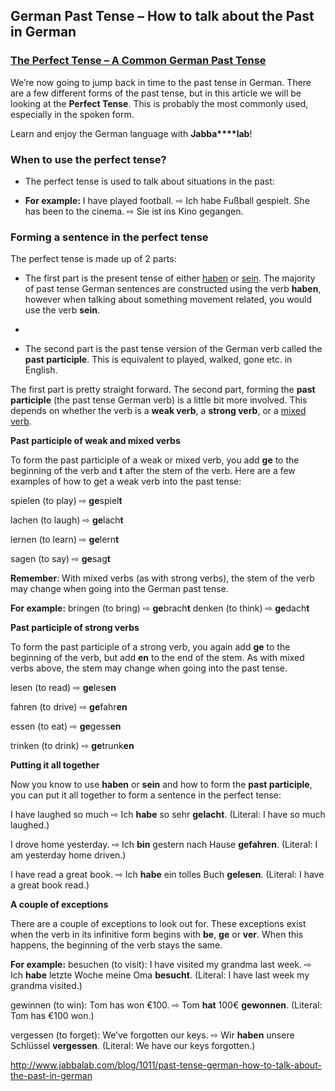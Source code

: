 ## German Past Tense – How to talk about the Past in German

### [The Perfect Tense – A Common German Past Tense](http://www.jabbalab.com/blog/wp-content/uploads/2010/07/perfect-tense.jpg)

We’re now going to jump back in time to the past tense in German. There are a few different forms of the past tense, but in this article we will be looking at the **Perfect Tense**. This is probably the most commonly used, especially in the spoken form.

Learn and enjoy the German language with **Jabba****lab**!

### When to use the perfect tense?

- The perfect tense is used to talk about situations in the past:

- **For example:**
  I have played football. ⇨ Ich habe Fußball gespielt.
  She has been to the cinema. ⇨ Sie ist ins Kino gegangen.

### Forming a sentence in the perfect tense

The perfect tense is made up of 2 parts:

- The first part is the present tense of either [haben](http://www.jabbalab.com/blog/1567/the-german-verb-haben-to-have) or [sein](http://www.jabbalab.com/blog/1480/the-german-verb-sein-to-be). The majority of past tense German sentences are constructed using the verb **haben**, however when talking about something movement related, you would use the verb **sein**.

- ​

- The second part is the past tense version of the German verb called the **past participle**. This is equivalent to played, walked, gone etc. in English.

The first part is pretty straight forward. The second part, forming the **past participle** (the past tense German verb) is a little bit more involved. This depends on whether the verb is a **weak verb**, a **strong verb**, or a [mixed verb](http://www.jabbalab.com/blog/12308/mixed-german-verbs).

**Past participle of weak and mixed verbs**

To form the past participle of a weak or mixed verb, you add **ge** to the beginning of the verb and **t** after the stem of the verb. Here are a few examples of how to get a weak verb into the past tense:

spielen (to play) ⇨ **ge**spiel**t**

lachen (to laugh) ⇨ **ge**lach**t**

lernen (to learn) ⇨ **ge**lern**t**

sagen (to say) ⇨ **ge**sag**t**

**Remember**: With mixed verbs (as with strong verbs), the stem of the verb may change when going into the German past tense.

**For example:**
bringen (to bring) ⇨ **ge**brach**t**
denken (to think) ⇨ **ge**dach**t**

**Past participle of strong verbs**

To form the past participle of a strong verb, you again add **ge** to the beginning of the verb, but add **en** to the end of the stem. As with mixed verbs above, the stem may change when going into the past tense.

lesen (to read) ⇨ **ge**les**en**

fahren (to drive) ⇨ **ge**fahr**en**

essen (to eat) ⇨ **ge**gess**en**

trinken (to drink) ⇨ **ge**trunk**en**

**Putting it all together**

Now you know to use **haben** or **sein** and how to form the **past participle**, you can put it all together to form a sentence in the perfect tense:

I have laughed so much ⇨ Ich **habe** so sehr **gelacht**. (Literal: I have so much laughed.)

I drove home yesterday. ⇨ Ich **bin** gestern nach Hause **gefahren**. (Literal: I am yesterday home driven.)

I have read a great book. ⇨ Ich **habe** ein tolles Buch **gelesen**. (Literal: I have a great book read.)

**A couple of exceptions**

There are a couple of exceptions to look out for. These exceptions exist when the verb in its infinitive form begins with **be**, **ge** or **ver**. When this happens, the beginning of the verb stays the same.

**For example:**
besuchen (to visit): I have visited my grandma last week. ⇨ Ich **habe** letzte Woche meine Oma **besucht**. (Literal: I have last week my grandma visited.)

gewinnen (to win): Tom has won €100. ⇨ Tom **hat** 100€ **gewonnen**. (Literal: Tom has €100 won.)

vergessen (to forget): We’ve forgotten our keys. ⇨ Wir **haben** unsere Schlüssel **vergessen**. (Literal: We have our keys forgotten.)



http://www.jabbalab.com/blog/1011/past-tense-german-how-to-talk-about-the-past-in-german